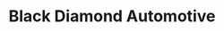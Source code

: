 ---
title: "Black Diamond Automotive"
url: /black-diamond/black-diamond-automotive/
shop: car repair
---
